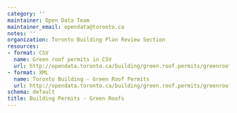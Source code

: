 ```yaml
---
category: ''
maintainer: Open Data Team
maintainer_email: opendata@toronto.ca
notes: ''
organization: Toronto Building Plan Review Section
resources:
- format: CSV
  name: Green roof permits in CSV
  url: http://opendata.toronto.ca/building/green.roof.permits/greenroof.csv
- format: XML
  name: Toronto Building - Green Roof Permits
  url: http://opendata.toronto.ca/building/green.roof.permits/greenroof.xml
schema: default
title: Building Permits - Green Roofs
---
```

